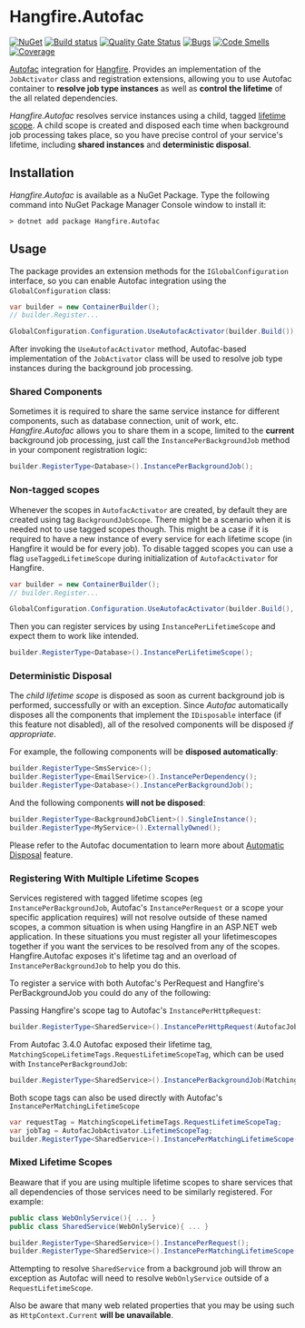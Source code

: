 
# Hangfire.Autofac

[![NuGet](https://img.shields.io/nuget/v/Hangfire.Autofac.svg)](https://www.nuget.org/packages/Hangfire.Autofac) [![Build status](https://ci.appveyor.com/api/projects/status/oncvxlqtnake9c86?svg=true)](https://ci.appveyor.com/project/hangfireio/hangfire-autofac) [![Quality Gate Status](https://sonarcloud.io/api/project_badges/measure?project=HangfireIO_Hangfire.Autofac&metric=alert_status)](https://sonarcloud.io/summary/new_code?id=HangfireIO_Hangfire.Autofac) [![Bugs](https://sonarcloud.io/api/project_badges/measure?project=HangfireIO_Hangfire.Autofac&metric=bugs)](https://sonarcloud.io/summary/new_code?id=HangfireIO_Hangfire.Autofac) [![Code Smells](https://sonarcloud.io/api/project_badges/measure?project=HangfireIO_Hangfire.Autofac&metric=code_smells)](https://sonarcloud.io/summary/new_code?id=HangfireIO_Hangfire.Autofac) [![Coverage](https://sonarcloud.io/api/project_badges/measure?project=HangfireIO_Hangfire.Autofac&metric=coverage)](https://sonarcloud.io/summary/new_code?id=HangfireIO_Hangfire.Autofac)

[Autofac](https://autofac.org) integration for [Hangfire](https://www.hangfire.io). Provides an implementation of the `JobActivator` class and registration extensions, allowing you to use Autofac container to **resolve job type instances** as well as **control the lifetime** of the all related dependencies.

*Hangfire.Autofac* resolves service instances using a child, tagged [lifetime scope](https://docs.autofac.org/en/latest/lifetime/index.html). A child scope is created and disposed each time when background job processing takes place, so you have precise control of your service's lifetime, including **shared instances** and **deterministic disposal**.

## Installation

*Hangfire.Autofac* is available as a NuGet Package. Type the following command into NuGet Package Manager Console window to install it:

```
> dotnet add package Hangfire.Autofac
```

## Usage

The package provides an extension methods for the `IGlobalConfiguration` interface, so you can enable Autofac integration using the `GlobalConfiguration` class:

```csharp
var builder = new ContainerBuilder();
// builder.Register...

GlobalConfiguration.Configuration.UseAutofacActivator(builder.Build());
```

After invoking the `UseAutofacActivator` method, Autofac-based implementation of the `JobActivator` class will be used to resolve job type instances during the background job processing.

### Shared Components

Sometimes it is required to share the same service instance for different components, such as database connection, unit of work, etc. *Hangfire.Autofac* allows you to share them in a scope, limited to the **current** background job processing, just call the `InstancePerBackgroundJob` method in your component registration logic:

```csharp
builder.RegisterType<Database>().InstancePerBackgroundJob();
```

### Non-tagged scopes

Whenever the scopes in `AutofacActivator` are created, by default they are created using tag `BackgroundJobScope`. There might be a scenario when it is needed not to use tagged scopes though. This might be a case if it is required to have a new instance of every service for each lifetime scope (in Hangfire it would be for every job). To disable tagged scopes you can use a flag `useTaggedLifetimeScope` during initialization of `AutofacActivator` for Hangfire.

```csharp
var builder = new ContainerBuilder();
// builder.Register...

GlobalConfiguration.Configuration.UseAutofacActivator(builder.Build(), false);
```

Then you can register services by using `InstancePerLifetimeScope` and expect them to work like intended.

```csharp
builder.RegisterType<Database>().InstancePerLifetimeScope();
```

### Deterministic Disposal

The *child lifetime scope* is disposed as soon as current background job is performed, successfully or with an exception. Since *Autofac* automatically disposes all the components that implement the `IDisposable` interface (if this feature not disabled), all of the resolved components will be disposed *if appropriate*.

For example, the following components will be **disposed automatically**:

```csharp
builder.RegisterType<SmsService>();
builder.RegisterType<EmailService>().InstancePerDependency();
builder.RegisterType<Database>().InstancePerBackgroundJob();
```

And the following components **will not be disposed**:

```csharp
builder.RegisterType<BackgroundJobClient>().SingleInstance();
builder.RegisterType<MyService>().ExternallyOwned();
```

Please refer to the Autofac documentation to learn more about [Automatic Disposal](https://docs.autofac.org/en/latest/lifetime/disposal.html#automatic-disposal) feature.

### Registering With Multiple Lifetime Scopes

Services registered with tagged lifetime scopes (eg `InstancePerBackgroundJob`, Autofac's `InstancePerRequest` or a scope your specific application requires) will not resolve outside of these named scopes, a common situation is when using Hangfire in an ASP.NET web application. In these situations you must register all your lifetimescopes together if you want the services to be resolved from any of the scopes. Hangfire.Autofac exposes it's lifetime tag and an overload of `InstancePerBackgroundJob` to help you do this.

To register a service with both Autofac's PerRequest and Hangfire's PerBackgroundJob you could do any of the following:

Passing Hangfire's scope tag to Autofac's `InstancePerHttpRequest`:
```csharp
builder.RegisterType<SharedService>().InstancePerHttpRequest(AutofacJobActivator.LifetimeScopeTag);
```

From Autofac 3.4.0 Autofac exposed their lifetime tag, `MatchingScopeLifetimeTags.RequestLifetimeScopeTag`, which can be used with `InstancePerBackgroundJob`:
```csharp
builder.RegisterType<SharedService>().InstancePerBackgroundJob(MatchingScopeLifetimeTags.RequestLifetimeScopeTag);
```

Both scope tags can also be used directly with Autofac's `InstancePerMatchingLifetimeScope`
```csharp
var requestTag = MatchingScopeLifetimeTags.RequestLifetimeScopeTag;
var jobTag = AutofacJobActivator.LifetimeScopeTag;
builder.RegisterType<SharedService>().InstancePerMatchingLifetimeScope(requestTag, jobTag);
```

### Mixed Lifetime Scopes

Beaware that if you are using multiple lifetime scopes to share services that all dependencies of those services need to be similarly registered. For example:

```csharp
public class WebOnlyService(){ ... }
public class SharedService(WebOnlyService){ ... }

builder.RegisterType<SharedService>().InstancePerRequest();
builder.RegisterType<SharedService>().InstancePerMatchingLifetimeScope(requestTag, jobTag);
```

Attempting to resolve `SharedService` from a background job will throw an exception as Autofac will need to resolve `WebOnlyService` outside of a `RequestLifetimeScope`. 

Also be aware that many web related properties that you may be using such as `HttpContext.Current` **will be unavailable**.
